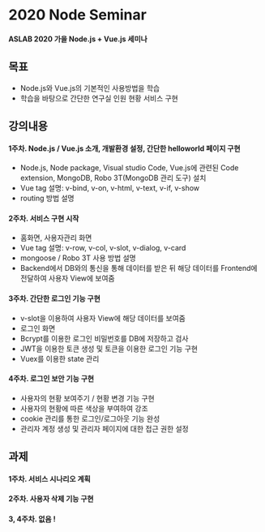 # 2020 Node Seminar

#### ASLAB 2020 가을 Node.js + Vue.js 세미나

## 목표

- Node.js와 Vue.js의 기본적인 사용방법을 학습
- 학습을 바탕으로 간단한 연구실 인원 현황 서비스 구현

## 강의내용

#### 1주차. Node.js / Vue.js 소개, 개발환경 설정, 간단한 helloworld 페이지 구현

- Node.js, Node package, Visual studio Code, Vue.js에 관련된 Code extension, MongoDB, Robo 3T(MongoDB 관리 도구) 설치
- Vue tag 설명: v-bind, v-on, v-html, v-text, v-if, v-show
- routing 방법 설명

#### 2주차. 서비스 구현 시작

- 홈화면, 사용자관리 화면
- Vue tag 설명: v-row, v-col, v-slot, v-dialog, v-card
- mongoose / Robo 3T 사용 방법 설명
- Backend에서 DB와의 통신을 통해 데이터를 받은 뒤 해당 데이터를 Frontend에 전달하여 사용자 View에 보여줌

#### 3주차. 간단한 로그인 기능 구현

- v-slot을 이용하여 사용자 View에 해당 데이터를 보여줌
- 로그인 화면
- Bcrypt를 이용한 로그인 비밀번호를 DB에 저장하고 검사
- JWT을 이용한 토큰 생성 및 토큰을 이용한 로그인 기능 구현
- Vuex를 이용한 state 관리

#### 4주차. 로그인 보안 기능 구현

- 사용자의 현황 보여주기 / 현황 변경 기능 구현
- 사용자의 현황에 따른 색상을 부여하여 강조
- cookie 관리를 통한 로그인/로그아웃 기능 완성
- 관리자 계정 생성 및 관리자 페이지에 대한 접근 권한 설정

## 과제

#### 1주차. 서비스 시나리오 계획

#### 2주차. 사용자 삭제 기능 구현

#### 3, 4주차. 없음 !
